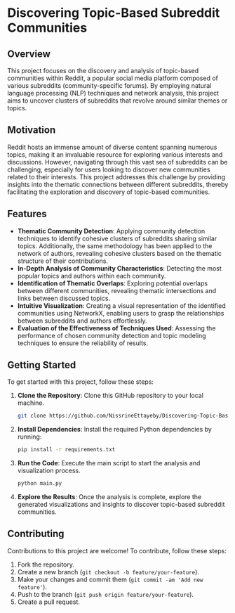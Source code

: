 # Discovering Topic-Based Subreddit Communities

## Overview

This project focuses on the discovery and analysis of topic-based communities within Reddit, a popular social media platform composed of various subreddits (community-specific forums). By employing natural language processing (NLP) techniques and network analysis, this project aims to uncover clusters of subreddits that revolve around similar themes or topics.

## Motivation

Reddit hosts an immense amount of diverse content spanning numerous topics, making it an invaluable resource for exploring various interests and discussions. However, navigating through this vast sea of subreddits can be challenging, especially for users looking to discover new communities related to their interests. This project addresses this challenge by providing insights into the thematic connections between different subreddits, thereby facilitating the exploration and discovery of topic-based communities.

## Features

- **Thematic Community Detection**: Applying community detection techniques to identify cohesive clusters of subreddits sharing similar topics. Additionally, the same methodology has been applied to the network of authors, revealing cohesive clusters based on the thematic structure of their contributions.
- **In-Depth Analysis of Community Characteristics**: Detecting the most popular topics and authors within each community.
- **Identification of Thematic Overlaps**: Exploring potential overlaps between different communities, revealing thematic intersections and links between discussed topics.
- **Intuitive Visualization**: Creating a visual representation of the identified communities using NetworkX, enabling users to grasp the relationships between subreddits and authors effortlessly.
- **Evaluation of the Effectiveness of Techniques Used**: Assessing the performance of chosen community detection and topic modeling techniques to ensure the reliability of results.

## Getting Started

To get started with this project, follow these steps:

1. **Clone the Repository**: Clone this GitHub repository to your local machine.
   ```bash
   git clone https://github.com/NissrineEttayeby/Discovering-Topic-Based-Subreddit-Communities.git
   ```

2. **Install Dependencies**: Install the required Python dependencies by running:
   ```bash
   pip install -r requirements.txt
   ```

3. **Run the Code**: Execute the main script to start the analysis and visualization process.
   ```bash
   python main.py
   ```

4. **Explore the Results**: Once the analysis is complete, explore the generated visualizations and insights to discover topic-based subreddit communities.

## Contributing

Contributions to this project are welcome! To contribute, follow these steps:

1. Fork the repository.
2. Create a new branch (`git checkout -b feature/your-feature`).
3. Make your changes and commit them (`git commit -am 'Add new feature'`).
4. Push to the branch (`git push origin feature/your-feature`).
5. Create a pull request.
